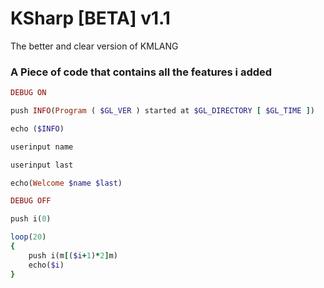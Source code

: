 # KSharp [BETA] v1.1
The better and clear version of KMLANG


### A Piece of code that contains all the features i added

``` ruby
DEBUG ON

push INFO(Program ( $GL_VER ) started at $GL_DIRECTORY [ $GL_TIME ])

echo ($INFO)

userinput name

userinput last

echo(Welcome $name $last)

DEBUG OFF

push i(0)

loop(20)
{
	push i(m[($i+1)*2]m)
	echo($i)
}

```
